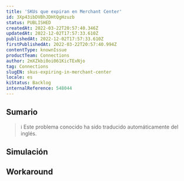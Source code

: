 ```yaml
---
title: 'SKUs que expiran en Merchant Center'
id: 3Xp43ibDVBhJDHtQgHzuzb
status: PUBLISHED
createdAt: 2022-03-22T20:57:40.346Z
updatedAt: 2022-12-02T17:57:33.610Z
publishedAt: 2022-12-02T17:57:33.610Z
firstPublishedAt: 2022-03-22T20:57:40.994Z
contentType: knownIssue
productTeam: Connections
author: 2mXZkbi0oi061KicTExNjo
tag: Connections
slugEN: skus-expiring-in-merchant-center
locale: es
kiStatus: Backlog
internalReference: 548044
---
```


## Sumario

>ℹ️ Este problema conocido ha sido traducido automáticamente del inglés.



## Simulación



## Workaround



